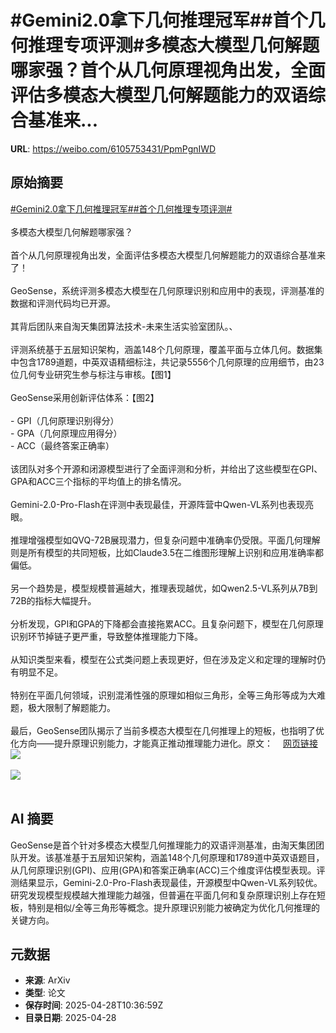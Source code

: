 # #Gemini2.0拿下几何推理冠军##首个几何推理专项评测#多模态大模型几何解题哪家强？首个从几何原理视角出发，全面评估多模态大模型几何解题能力的双语综合基准来...

**URL**: https://weibo.com/6105753431/PpmPgnIWD

## 原始摘要

<a href="https://m.weibo.cn/search?containerid=231522type%3D1%26t%3D10%26q%3D%23Gemini2.0%E6%8B%BF%E4%B8%8B%E5%87%A0%E4%BD%95%E6%8E%A8%E7%90%86%E5%86%A0%E5%86%9B%23&amp;extparam=%23Gemini2.0%E6%8B%BF%E4%B8%8B%E5%87%A0%E4%BD%95%E6%8E%A8%E7%90%86%E5%86%A0%E5%86%9B%23" data-hide=""><span class="surl-text">#Gemini2.0拿下几何推理冠军#</span></a><a href="https://m.weibo.cn/search?containerid=231522type%3D1%26t%3D10%26q%3D%23%E9%A6%96%E4%B8%AA%E5%87%A0%E4%BD%95%E6%8E%A8%E7%90%86%E4%B8%93%E9%A1%B9%E8%AF%84%E6%B5%8B%23&amp;extparam=%23%E9%A6%96%E4%B8%AA%E5%87%A0%E4%BD%95%E6%8E%A8%E7%90%86%E4%B8%93%E9%A1%B9%E8%AF%84%E6%B5%8B%23" data-hide=""><span class="surl-text">#首个几何推理专项评测#</span></a><br><br>多模态大模型几何解题哪家强？<br><br>首个从几何原理视角出发，全面评估多模态大模型几何解题能力的双语综合基准来了！<br><br>GeoSense，系统评测多模态大模型在几何原理识别和应用中的表现，评测基准的数据和评测代码均已开源。<br><br>其背后团队来自淘天集团算法技术-未来生活实验室团队。、<br><br>评测系统基于五层知识架构，涵盖148个几何原理，覆盖平面与立体几何。数据集中包含1789道题，中英双语精细标注，共记录5556个几何原理的应用细节，由23位几何专业研究生参与标注与审核。【图1】<br><br>GeoSense采用创新评估体系：【图2】<br><br>- GPI（几何原理识别得分）<br>- GPA（几何原理应用得分）<br>- ACC（最终答案正确率）<br><br>该团队对多个开源和闭源模型进行了全面评测和分析，并给出了这些模型在GPI、GPA和ACC三个指标的平均值上的排名情况。<br><br>Gemini-2.0-Pro-Flash在评测中表现最佳，开源阵营中Qwen-VL系列也表现亮眼。<br><br>推理增强模型如QVQ-72B展现潜力，但复杂问题中准确率仍受限。平面几何理解则是所有模型的共同短板，比如Claude3.5在二维图形理解上识别和应用准确率都偏低。<br><br>另一个趋势是，模型规模普遍越大，推理表现越优，如Qwen2.5-VL系列从7B到72B的指标大幅提升。<br><br>分析发现，GPI和GPA的下降都会直接拖累ACC。且复杂问题下，模型在几何原理识别环节掉链子更严重，导致整体推理能力下降。<br><br>从知识类型来看，模型在公式类问题上表现更好，但在涉及定义和定理的理解时仍有明显不足。<br><br>特别在平面几何领域，识别混淆性强的原理如相似三角形，全等三角形等成为大难题，极大限制了解题能力。<br><br>最后，GeoSense团队揭示了当前多模态大模型在几何推理上的短板，也指明了优化方向——提升原理识别能力，才能真正推动推理能力进化。原文：<a href="https://weibo.cn/sinaurl?u=https%3A%2F%2Fmp.weixin.qq.com%2Fs%2FPz83EBkBvXfY8tlp2iV98w" data-hide=""><span class="url-icon"><img style="width: 1rem;height: 1rem" src="https://h5.sinaimg.cn/upload/2015/09/25/3/timeline_card_small_web_default.png" referrerpolicy="no-referrer"></span><span class="surl-text">网页链接</span></a><img style="" src="https://tvax1.sinaimg.cn/large/006Fd7o3gy1i0wnl4zgmjj30lc0jawkx.jpg" referrerpolicy="no-referrer"><br><br><img style="" src="https://tvax1.sinaimg.cn/large/006Fd7o3gy1i0wnl67hkjj30zk0hxh30.jpg" referrerpolicy="no-referrer"><br><br>

## AI 摘要

GeoSense是首个针对多模态大模型几何推理能力的双语评测基准，由淘天集团团队开发。该基准基于五层知识架构，涵盖148个几何原理和1789道中英双语题目，从几何原理识别(GPI)、应用(GPA)和答案正确率(ACC)三个维度评估模型表现。评测结果显示，Gemini-2.0-Pro-Flash表现最佳，开源模型中Qwen-VL系列较优。研究发现模型规模越大推理能力越强，但普遍在平面几何和复杂原理识别上存在短板，特别是相似/全等三角形等概念。提升原理识别能力被确定为优化几何推理的关键方向。

## 元数据

- **来源**: ArXiv
- **类型**: 论文
- **保存时间**: 2025-04-28T10:36:59Z
- **目录日期**: 2025-04-28
